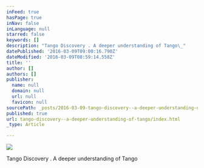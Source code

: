 ```yaml
---
inFeed: true
hasPage: true
inNav: false
inLanguage: null
starred: false
keywords: []
description: "Tango Discovery . A deeper understanding of Tango\_"
datePublished: '2016-03-09T09:00:16.790Z'
dateModified: '2016-03-09T08:59:14.558Z'
title: ''
author: []
authors: []
publisher:
  name: null
  domain: null
  url: null
  favicon: null
sourcePath: _posts/2016-03-09-tango-discovery--a-deeper-understanding-of-tango.md
published: true
url: tango-discovery--a-deeper-understanding-of-tango/index.html
_type: Article

---
```

![](https://the-grid-user-content.s3-us-west-2.amazonaws.com/61be52c1-459e-441a-bdc3-825208e90761.jpg)

Tango Discovery . A deeper understanding of Tango